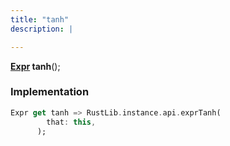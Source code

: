 ```yaml
---
title: "tanh"
description: |

---
```

<span class="dart-code"><strong>[Expr] tanh</strong>();</span>


### Implementation
```dart
Expr get tanh => RustLib.instance.api.exprTanh(
        that: this,
      );
```

[Expr]: /reference/classes/expr